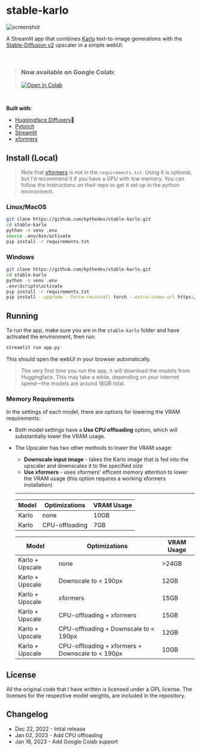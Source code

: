 # stable-karlo

![screenshot](https://user-images.githubusercontent.com/115115916/210285673-833ee286-c1a0-4d9d-a1e7-92991b9eb2f6.png)

A Streamlit app that combines [Karlo](https://github.com/kakaobrain/karlo) text-to-image generations with the [Stable-Diffusion v2](https://github.com/Stability-AI/stablediffusion) upscaler in a simple webUI.

<br/>

> ### Now available on Google Colab:
> [![Open In Colab](https://colab.research.google.com/assets/colab-badge.svg)](https://colab.research.google.com/github/kpthedev/stable-karlo-colab/blob/main/stable_karlo_colab.ipynb)

<br/>

**Built with:**
* [Huggingface Diffusers](https://github.com/huggingface/diffusers)🧨
* [Pytorch](https://github.com/pytorch/pytorch)
* [Streamlit](https://github.com/streamlit/streamlit)
* [xformers](https://github.com/facebookresearch/xformers)

## Install (Local)

> Note that [xformers](https://github.com/facebookresearch/xformers) is not in the `requirements.txt`. Using it is optional, but I'd recommend it if you have a GPU with low memory. You can follow the instructions on their repo to get it set up in the python environment.

### Linux/MacOS
```bash
git clone https://github.com/kpthedev/stable-karlo.git
cd stable-karlo
python -m venv .env
source .env/bin/activate
pip install -r requirements.txt
```

### Windows
```bash
git clone https://github.com/kpthedev/stable-karlo.git
cd stable-karlo
python -m venv .env
.env\Scripts\activate
pip install -r requirements.txt
pip install --upgrade --force-reinstall torch --extra-index-url https://download.pytorch.org/whl/cu117
```

## Running
To run the app, make sure you are in the `stable-karlo` folder and have activated the environment, then run:

```bash
streamlit run app.py
```
This should open the webUI in your browser automatically.

> The very first time you run the app, it will download the models from Huggingface. This may take a while, depending on your internet speed—the models are around 18GB total.

### Memory Requirements
In the settings of each model, there are options for lowering the VRAM requirements:

* Both model settings have a **Use CPU offloading** option, which will substantially lower the VRAM usage.
* The Upscaler has two other methods to lower the VRAM usage:
  * **Downscale input image** - takes the Karlo image that is fed into the upscaler and downscales it to the specified size
  * **Use xformers** - uses xformers' efficent memory attention to lower the VRAM usage (this option requires a working xformers installation)
  
  ---
    
  | Model | Optimizations | VRAM Usage |
  |--------|---------------|------------|
  | Karlo | none | 10GB |
  | Karlo | CPU-offloading | 7GB |
  
  | Model | Optimizations | VRAM Usage |
  |--------|---------------|------------|
  | Karlo + Upscale | none | >24GB |
  | Karlo + Upscale | Downscale to < 190px | 12GB |
  | Karlo + Upscale | xformers | 15GB |
  | Karlo + Upscale | CPU-offloading + xformers | 15GB |
  | Karlo + Upscale | CPU-offloading + Downscale to < 190px | 12GB |
  | Karlo + Upscale | CPU-offloading + xformers + Downscale to < 190px | 10GB |

## License
All the original code that I have written is licensed under a GPL license. The licenses for the respective model weights, are included in the repository.

## Changelog
* Dec 22, 2022 - Inital release
* Jan 02, 2023 - Add CPU offloading
* Jan 18, 2023 - Add Google Colab support
